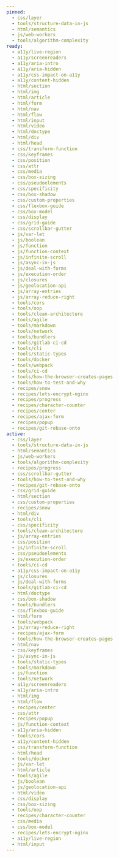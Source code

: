```yaml
---
pinned:
  - css/layer
  - tools/structure-data-in-js
  - html/semantics
  - js/web-workers
  - tools/algorithm-complexity
ready:
  - a11y/live-region
  - a11y/screenreaders
  - a11y/aria-intro
  - a11y/aria-hidden
  - a11y/css-impact-on-a11y
  - a11y/content-hidden
  - html/section
  - html/img
  - html/article
  - html/form
  - html/nav
  - html/flow
  - html/input
  - html/video
  - html/doctype
  - html/div
  - html/head
  - css/transform-function
  - css/keyframes
  - css/position
  - css/attr
  - css/media
  - css/box-sizing
  - css/pseudoelements
  - css/specificity
  - css/box-shadow
  - css/custom-properties
  - css/flexbox-guide
  - css/box-model
  - css/display
  - css/grid-guide
  - css/scrollbar-gutter
  - js/var-let
  - js/boolean
  - js/function
  - js/function-context
  - js/infinite-scroll
  - js/async-in-js
  - js/deal-with-forms
  - js/execution-order
  - js/closures
  - js/geolocation-api
  - js/array-entries
  - js/array-reduce-right
  - tools/cors
  - tools/oop
  - tools/clean-architecture
  - tools/agile
  - tools/markdown
  - tools/network
  - tools/bundlers
  - tools/gitlab-ci-cd
  - tools/cli
  - tools/static-types
  - tools/docker
  - tools/webpack
  - tools/ci-cd
  - tools/how-the-browser-creates-pages
  - tools/how-to-test-and-why
  - recipes/snow
  - recipes/lets-encrypt-nginx
  - recipes/progress
  - recipes/character-counter
  - recipes/center
  - recipes/ajax-form
  - recipes/popup
  - recipes/git-rebase-onto
active:
  - css/layer
  - tools/structure-data-in-js
  - html/semantics
  - js/web-workers
  - tools/algorithm-complexity
  - recipes/progress
  - css/scrollbar-gutter
  - tools/how-to-test-and-why
  - recipes/git-rebase-onto
  - css/grid-guide
  - html/section
  - css/custom-properties
  - recipes/snow
  - html/div
  - tools/cli
  - css/specificity
  - tools/clean-architecture
  - js/array-entries
  - css/position
  - js/infinite-scroll
  - css/pseudoelements
  - js/execution-order
  - tools/ci-cd
  - a11y/css-impact-on-a11y
  - js/closures
  - js/deal-with-forms
  - tools/gitlab-ci-cd
  - html/doctype
  - css/box-shadow
  - tools/bundlers
  - css/flexbox-guide
  - html/form
  - tools/webpack
  - js/array-reduce-right
  - recipes/ajax-form
  - tools/how-the-browser-creates-pages
  - html/nav
  - css/keyframes
  - js/async-in-js
  - tools/static-types
  - tools/markdown
  - js/function
  - tools/network
  - a11y/screenreaders
  - a11y/aria-intro
  - html/img
  - html/flow
  - recipes/center
  - css/attr
  - recipes/popup
  - js/function-context
  - a11y/aria-hidden
  - tools/cors
  - a11y/content-hidden
  - css/transform-function
  - html/head
  - tools/docker
  - js/var-let
  - html/article
  - tools/agile
  - js/boolean
  - js/geolocation-api
  - html/video
  - css/display
  - css/box-sizing
  - tools/oop
  - recipes/character-counter
  - css/media
  - css/box-model
  - recipes/lets-encrypt-nginx
  - a11y/live-region
  - html/input
---
```


